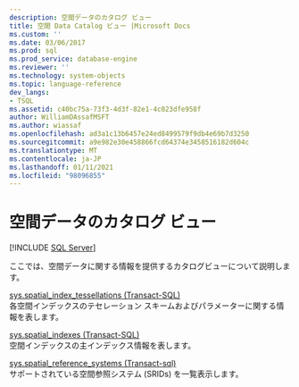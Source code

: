 ```yaml
---
description: 空間データのカタログ ビュー
title: 空間 Data Catalog ビュー |Microsoft Docs
ms.custom: ''
ms.date: 03/06/2017
ms.prod: sql
ms.prod_service: database-engine
ms.reviewer: ''
ms.technology: system-objects
ms.topic: language-reference
dev_langs:
- TSQL
ms.assetid: c40bc75a-73f3-4d3f-82e1-4c023dfe958f
author: WilliamDAssafMSFT
ms.author: wiassaf
ms.openlocfilehash: ad3a1c13b6457e24ed8499579f9db4e69b7d3250
ms.sourcegitcommit: a9e982e30e458866fcd64374e3458516182d604c
ms.translationtype: MT
ms.contentlocale: ja-JP
ms.lasthandoff: 01/11/2021
ms.locfileid: "98096855"
---
```

# <a name="spatial-data-catalog-views"></a>空間データのカタログ ビュー
[!INCLUDE [SQL Server](../../includes/applies-to-version/sqlserver.md)]

  ここでは、空間データに関する情報を提供するカタログビューについて説明します。  
  
 [sys.spatial_index_tessellations &#40;Transact-SQL&#41;](../../relational-databases/system-catalog-views/sys-spatial-index-tessellations-transact-sql.md)  
 各空間インデックスのテセレーション スキームおよびパラメーターに関する情報を表します。  
  
 [sys.spatial_indexes &#40;Transact-SQL&#41;](../../relational-databases/system-catalog-views/sys-spatial-indexes-transact-sql.md)  
 空間インデックスの主インデックス情報を表します。  
  
 [sys.spatial_reference_systems &#40;Transact-sql&#41;](../../relational-databases/system-catalog-views/sys-spatial-reference-systems-transact-sql.md)  
 サポートされている空間参照システム (SRIDs) を一覧表示します。  
  
  
